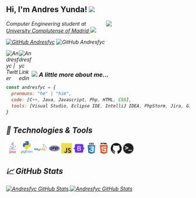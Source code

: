 
<h2> Hi, I'm Andres Yunda! <img src="https://media.giphy.com/media/MBTl5FKAmwwoBwTQjk/giphy.gif" width="100"></h2>
<img align='right' src="https://media.giphy.com/media/4LyuXYeyaApotBuTfZ/giphy.gif" width="230">
<p><em>Computer Engineering student at <a href="https://www.ucm.es">University Complutense of Madrid  </a><img src="https://media.giphy.com/media/WFZvB7VIXBgiz3oDXE/giphy.gif" width="30">


[![GitHub Andresfyc](https://img.shields.io/github/followers/Andresfyc?label=follow&style=social)](https://github.com/Andresfyc)
![GitHub Andresfyc](https://visitor-badge.glitch.me/badge?page_id=Andresfyc.Andresfyc)

<a href="https://twitter.com/andresfyc">
  <img align="left" alt="Andresfyc | Twitter" width="35px" src="https://raw.githubusercontent.com/peterthehan/peterthehan/master/assets/twitter.svg" />
</a>
<a href="https://www.linkedin.com/in/andresfyc/">
  <img align="left" alt="Andresfyc Linkedin" width="35px" src="https://raw.githubusercontent.com/peterthehan/peterthehan/master/assets/linkedin.svg" />
</a> <br><br>





### <img src="https://media.giphy.com/media/Y0y2legbWJQLiqWlrb/giphy.gif" width="70"> A little more about me...  

```javascript
const andresfyc = {
  pronouns: "he" | "him",
  code: [C++, Java, Javascript, Php, HTML, CSS],
  tools: [Visual Studio, Eclipse IDE, IntelliJ IDEA, PhpStorm, Jira, GitHub],
}
```
## 🔧 Technologies & Tools

<img src="https://raw.githubusercontent.com/devicons/devicon/master/icons/java/java-original-wordmark.svg" alt="java" width="35" height="35" />
<img src="https://raw.githubusercontent.com/devicons/devicon/master/icons/python/python-original-wordmark.svg" alt="python" width="35" height="35"/>
<img src="https://raw.githubusercontent.com/devicons/devicon/master/icons/mysql/mysql-original-wordmark.svg" alt="mysql" width="35" height="35" />
<img src="https://raw.githubusercontent.com/github/explore/80688e429a7d4ef2fca1e82350fe8e3517d3494d/topics/php/php.png" alt="Php" width="30" height="30"/>
<img src="https://raw.githubusercontent.com/devicons/devicon/master/icons/javascript/javascript-original.svg" alt="javascript" width="30" height="30"/>
<img src="https://raw.githubusercontent.com/devicons/devicon/master/icons/bootstrap/bootstrap-plain.svg" alt="bootstrap" width="30" height="30"/>
<img src="https://raw.githubusercontent.com/devicons/devicon/master/icons/css3/css3-original-wordmark.svg" alt="css3" width="30" height="30"/>
<img src="https://raw.githubusercontent.com/github/explore/80688e429a7d4ef2fca1e82350fe8e3517d3494d/topics/html/html.png" alt="HTML5" width="30" height="30"/>
<img src="https://raw.githubusercontent.com/github/explore/78df643247d429f6cc873026c0622819ad797942/topics/github/github.png" alt="GitHub" width="30" height="30"/>
<img src="https://raw.githubusercontent.com/github/explore/80688e429a7d4ef2fca1e82350fe8e3517d3494d/topics/terminal/terminal.png" alt="Terminal" width="30" height="30"/>




##  &#x1f4c8; GitHub Stats

<a href="https://github.com/Andresfyc/Andresfyc">
  <img align="center" src="https://github-readme-stats.vercel.app/api/top-langs/?username=Andresfyc&layout=compact&show_icons=true&theme=tokyonight" alt="Andresfyc GitHub Stats" />
</a>

<a href="https://github.com/Andresfyc/Andresfyc">
  <img align="center" src="https://github-readme-stats.vercel.app/api?username=Andresfyc&show_icons=true&theme=tokyonight" alt="Andresfyc GitHub Stats" />
</a>


